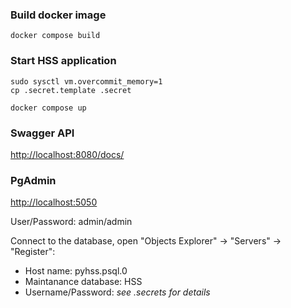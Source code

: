 ### Build docker image
```shell
docker compose build
```

### Start HSS application
```shell
sudo sysctl vm.overcommit_memory=1
cp .secret.template .secret

docker compose up
```

### Swagger API
[http://localhost:8080/docs/](http://localhost:8080/docs/)

### PgAdmin
[http://localhost:5050](http://localhost:5050)

User/Password: admin/admin

Connect to the database, open "Objects Explorer" -> "Servers" -> "Register":
- Host name: pyhss.psql.0
- Maintanance database: HSS
- Username/Password: *see .secrets for details*
